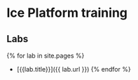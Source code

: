 # Ice Platform training

## Labs

{% for lab in site.pages %}
- [{{lab.title}}]({{ lab.url }})
{% endfor %}
